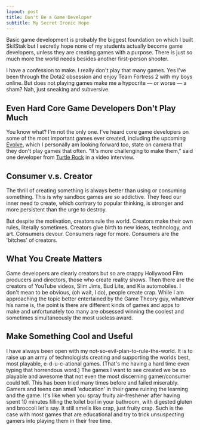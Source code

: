 ```yaml
---
layout: post
title: Don't Be a Game Developer
subtitle: My Secret Ironic Hope
---
```


Basic game development is probably the biggest foundation on which
I built SkilStak but I secretly hope none of my students actually
become game developers, unless they are creating games with a
purpose. There is just so much more the world needs besides another
first-person shooter.

I have a confession to make. I really don't play that many games.
Yes I've been through the Dota2 obsession and enjoy Team Fortress
2 with my boys online.  But does not playing games make me a hypocrite
&mdash; or worse &mdash; a sham? Nah, just sneaking and subversive.

## Even Hard Core Game Developers Don't Play Much

You know what? I'm not the only one. I've heard core game developers
on some of the most important games ever created, including the
upcoming [Evolve](http://evolvegame.com/), which I personally am
looking forward too, state on camera that they don't play games
that often.  "It's more challenging to make them," said one developer
from [Turtle Rock](http://turtlerockstudios.com) in a video interview.

## Consumer v.s. Creator

The thrill of creating something is always better than using or
consuming something. This is why sandbox games are so addictive.
They feed our inner need to create, which contrary to popular
thinking, is stronger and more persistent than the urge to destroy.

But despite the motivation, creators rule the world. Creators make
their own rules, literally sometimes. Creators give birth to new
ideas, technology, and art. Consumers devour. Consumers rage for
more. Consumers are the 'bitches' of creators.

## What You Create Matters

Game developers are clearly creators but so are crappy Hollywood
Film producers and directors, those who create reality shows. Then
there are the creators of YouTube videos, Slim Jims, Bud Lite, and
Kia automobiles. I don't mean to be obvious, (oh wait, I do), people
create crap. While I am approaching the topic better entertained
by the Game Theory guy, whatever his name is, the point is there
are different kinds of games and apps to make and unfortunately too
many are obsessed winning the coolest and sometimes simultaneously
the most useless award.

## Make Something Cool and Useful

I have always been open with my not-so-evil-plan-to-rule-the-world.
It is to raise up an army of technologists creating and supporting the
worlds best, most playable, e-d-u-c-ational games. (That's me having
a hard time even typing that horrendous word.) The games I want to
see created we be so playable and awesome that not even the most
discerning gamer/consumer could tell. This has been tried many times
before and failed miserably. Gamers and teens can smell 'education'
in their game ruining the learning and the game. It's like when you
spray fruity air-freshener after having spent 10 minutes filling
the toilet boil in your bathroom, with digested gluten and broccoli
let's say. It still smells like crap, just fruity crap. Such is the
case with most games that are educational and try to trick unsuspecting
gamers into playing them in their free time.
